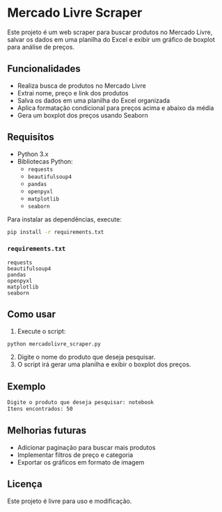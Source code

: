 # Mercado Livre Scraper

Este projeto é um web scraper para buscar produtos no Mercado Livre, salvar os dados em uma planilha do Excel e exibir um gráfico de boxplot para análise de preços.

## Funcionalidades
- Realiza busca de produtos no Mercado Livre
- Extrai nome, preço e link dos produtos
- Salva os dados em uma planilha do Excel organizada
- Aplica formatação condicional para preços acima e abaixo da média
- Gera um boxplot dos preços usando Seaborn

## Requisitos
- Python 3.x
- Bibliotecas Python:
  - `requests`
  - `beautifulsoup4`
  - `pandas`
  - `openpyxl`
  - `matplotlib`
  - `seaborn`

Para instalar as dependências, execute:
```sh
pip install -r requirements.txt
```

### `requirements.txt`
```
requests
beautifulsoup4
pandas
openpyxl
matplotlib
seaborn
```

## Como usar
1. Execute o script:
```sh
python mercadolivre_scraper.py
```
2. Digite o nome do produto que deseja pesquisar.
3. O script irá gerar uma planilha e exibir o boxplot dos preços.

## Exemplo
```sh
Digite o produto que deseja pesquisar: notebook
Itens encontrados: 50
```

## Melhorias futuras
- Adicionar paginação para buscar mais produtos
- Implementar filtros de preço e categoria
- Exportar os gráficos em formato de imagem

## Licença
Este projeto é livre para uso e modificação.

